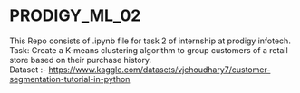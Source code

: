 # PRODIGY_ML_02
This Repo consists of .ipynb file for task 2 of internship at prodigy infotech.<br />
Task: Create a K-means clustering algorithm to group customers of a retail store based on their purchase history.</br>
Dataset :- https://www.kaggle.com/datasets/vjchoudhary7/customer-segmentation-tutorial-in-python

